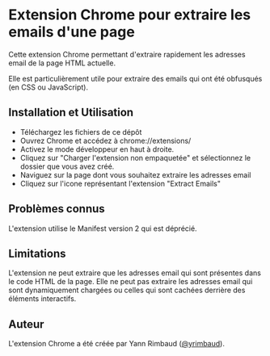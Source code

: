 # Extension Chrome pour extraire les emails d'une page

Cette extension Chrome permettant d'extraire rapidement les adresses email de la page HTML actuelle.

Elle est particulièrement utile pour extraire des emails qui ont été obfusqués (en CSS ou JavaScript).

## Installation et Utilisation

- Téléchargez les fichiers de ce dépôt
- Ouvrez Chrome et accédez à chrome://extensions/
- Activez le mode développeur en haut à droite.
- Cliquez sur "Charger l'extension non empaquetée" et sélectionnez le dossier que vous avez créé.
- Naviguez sur la page dont vous souhaitez extraire les adresses email
- Cliquez sur l'icone représentant l'extension "Extract Emails"

## Problèmes connus

L'extension utilise le Manifest version 2 qui est déprécié.

## Limitations

L'extension ne peut extraire que les adresses email qui sont présentes dans le code HTML de la page. Elle ne peut pas extraire les adresses email qui sont dynamiquement chargées ou celles qui sont cachées derrière des éléments interactifs.

## Auteur

L'extension Chrome a été créée par Yann Rimbaud ([@yrimbaud](https://github.com/yrimbaud/)).
